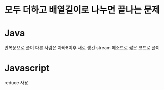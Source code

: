 # 모두 더하고 배열길이로 나누면 끝나는 문제

# Java

반복문으로 풀이
다른 사람은 자바8이후 새로 생긴 stream 메소드로 짧은 코드로 풀이

# Javascript

reduce 사용
